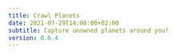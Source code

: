 ```yaml
---
title: Crawl Planets
date: 2021-07-29T14:00:00+02:00
subtitle: Capture unowned planets around you!
version: 0.6.4
---
```

